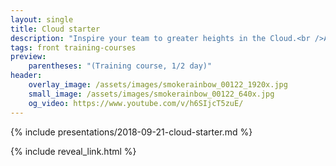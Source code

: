 ```yaml
---
layout: single
title: Cloud starter
description: "Inspire your team to greater heights in the Cloud.<br />Audience: Developers, Architects, Testers."
tags: front training-courses
preview:
    parentheses: "(Training course, 1/2 day)"
header:
    overlay_image: /assets/images/smokerainbow_00122_1920x.jpg
    small_image: /assets/images/smokerainbow_00122_640x.jpg
    og_video: https://www.youtube.com/v/h6SIjcT5zuE/
---
```


{% include presentations/2018-09-21-cloud-starter.md %}

{% include reveal_link.html %}
